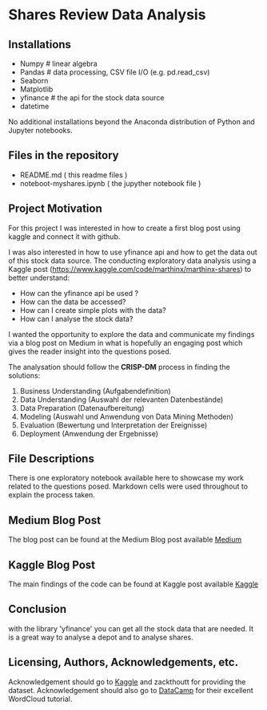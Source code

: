 # Shares Review Data Analysis

## Installations
 - Numpy  # linear algebra
 - Pandas # data processing, CSV file I/O (e.g. pd.read_csv)
 - Seaborn
 - Matplotlib
 - yfinance # the api for the stock data source
 - datetime

 
No additional installations beyond the Anaconda distribution of Python and Jupyter notebooks.

## Files in the repository
 - README.md ( this readme files )
 - noteboot-myshares.ipynb ( the jupyther notebook file ) 

## Project Motivation
For this project I was interested in how to create a first blog post using kaggle and connect it with github.

I was also interested in how to use yfinance api and how to get the data out of this stock data source.
The conducting exploratory data analysis using a Kaggle post (https://www.kaggle.com/code/marthinx/marthinx-shares) to better understand:
 - How can the yfinance api be used ?
 - How can the data be accessed?
 - How can I create simple plots with the data?
 - How can I analyse the stock data?

I wanted the opportunity to explore the data and communicate my findings via a blog post on Medium in what is hopefully an engaging post which gives the reader insight into the questions posed. 

The analysation should follow the **CRISP-DM** process in finding the solutions:
1. Business Understanding (Aufgabendefinition)
2. Data Understanding (Auswahl der relevanten Datenbestände)
3. Data Preparation (Datenaufbereitung)
4. Modeling (Auswahl und Anwendung von Data Mining Methoden)
5. Evaluation (Bewertung und Interpretation der Ereignisse)
6. Deployment (Anwendung der Ergebnisse)


## File Descriptions
There is one exploratory notebook available here to showcase my work related to the questions posed. Markdown cells were used throughout to explain the process taken.

## Medium Blog Post 
The blog post can be found at the Medium Blog post available [Medium](https://www.kaggle.com/code/marthinx/marthinx-shares)

## Kaggle Blog Post 
The main findings of the code can be found at Kaggle post available [Kaggle](https://www.kaggle.com/code/marthinx/marthinx-shares)

## Conclusion
with the library 'yfinance' you can get all the stock data that are needed. It is a great way to analyse a depot and to analyse shares.

## Licensing, Authors, Acknowledgements, etc.
Acknowledgement should go to [Kaggle](https://www.kaggle.com/code/marthinx/marthinx-shares) and zackthoutt for providing the dataset. Acknowledgement should also go to [DataCamp](https://www.datacamp.com/community/tutorials/wordcloud-python) for their excellent WordCloud tutorial.
